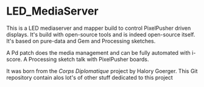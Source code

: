 LED_MediaServer
===============

This is a LED mediaserver and mapper build to control PixelPusher driven displays.
It's build with open-source tools and is indeed open-source itself.
It's based on pure-data and Gem and Processing sketches.

A Pd patch does the media management and can be fully automated with i-score.
A Processing sketch talk with PixelPusher boards.

It was born from the *Corps Diplomatique* project by Halory Goerger.
This Git repository contain alos lot's of other stuff dedicated to this project

